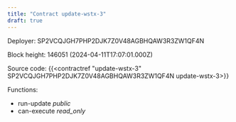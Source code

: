 ```yaml
---
title: "Contract update-wstx-3"
draft: true
---
```

Deployer: SP2VCQJGH7PHP2DJK7Z0V48AGBHQAW3R3ZW1QF4N


 



Block height: 146051 (2024-04-11T17:07:01.000Z)

Source code: {{<contractref "update-wstx-3" SP2VCQJGH7PHP2DJK7Z0V48AGBHQAW3R3ZW1QF4N update-wstx-3>}}

Functions:

* run-update _public_
* can-execute _read_only_
